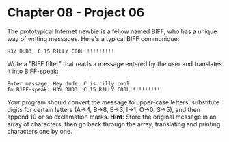 # Chapter 08 - Project 06

The prototypical Internet newbie is a fellow named BIFF, who has a unique way of
writing messages. Here's a typical BIFF communiqué:

```
H3Y DUD3, C 15 R1LLY C00L!!!!!!!!!!
```

Write a "BIFF filter" that reads a message entered by the user and translates it
into BIFF-speak:

```
Enter message: Hey dude, C is rilly cool
In B1FF-speak: H3Y DUD3, C 15 R1LLY C00L!!!!!!!!!!
```

Your program should convert the message to upper-case letters, substitute digits
for certain letters (A→4, B→8, E→3, I→1, O→0, S→5), and then append 10 or so
exclamation marks.  __Hint__: Store the original message in an array of
characters, then go back through the array, translating and printing characters
one by one.
